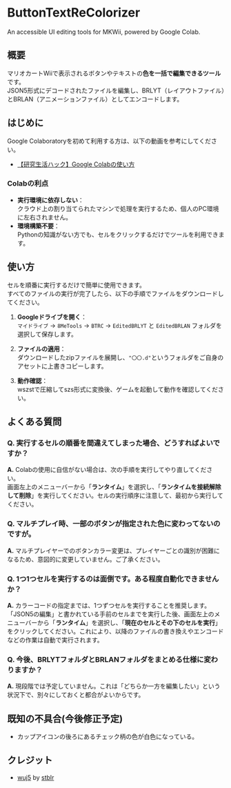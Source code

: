 # ButtonTextReColorizer
An accessible UI editing tools for MKWii, powered by Google Colab.

## 概要

マリオカートWiiで表示されるボタンやテキストの**色を一括で編集できるツール**です。  
JSON5形式にデコードされたファイルを編集し、BRLYT（レイアウトファイル）とBRLAN（アニメーションファイル）としてエンコードします。

## はじめに

Google Colaboratoryを初めて利用する方は、以下の動画を参考にしてください。

- [【研究生活ハック】Google Colabの使い方](https://youtu.be/j2p9pLGHRPg?si=_Q9bPEW3dKxtqkcs)

### Colabの利点

- **実行環境に依存しない**：  
  クラウド上の割り当てられたマシンで処理を実行するため、個人のPC環境に左右されません。
- **環境構築不要**：  
  Pythonの知識がない方でも、セルをクリックするだけでツールを利用できます。

## 使い方

セルを順番に実行するだけで簡単に使用できます。  
すべてのファイルの実行が完了したら、以下の手順でファイルをダウンロードしてください。

1. **Googleドライブを開く**：  
   `マイドライブ` → `8MeTools` → `BTRC` → `EditedBRLYT` と `EditedBRLAN` フォルダを選択して保存します。

2. **ファイルの適用**：  
   ダウンロードしたzipファイルを展開し、`"〇〇.d"`というフォルダをご自身のアセットに上書きコピーします。

3. **動作確認**：  
   wszstで圧縮してszs形式に変換後、ゲームを起動して動作を確認してください。

## よくある質問

### Q. 実行するセルの順番を間違えてしまった場合、どうすればよいですか？

**A.** Colabの使用に自信がない場合は、次の手順を実行してやり直してください。\
画面左上のメニューバーから「**ランタイム**」を選択し、「**ランタイムを接続解除して削除**」を実行してください。セルの実行順序に注意して、最初から実行してください。

### Q. マルチプレイ時、一部のボタンが指定された色に変わってないのですが。

**A.** マルチプレイヤーでのボタンカラー変更は、プレイヤーごとの識別が困難になるため、意図的に変更していません。ご了承ください。

### Q. 1つ1つセルを実行するのは面倒です。ある程度自動化できませんか？

**A.** カラーコードの指定までは、1つずつセルを実行することを推奨します。「JSON5の編集」と書かれている手前のセルまでを実行した後、画面左上のメニューバーから「**ランタイム**」を選択し、「**現在のセルとその下のセルを実行**」をクリックしてください。これにより、以降のファイルの書き換えやエンコードなどの作業は自動で実行されます。

### Q. 今後、BRLYTフォルダとBRLANフォルダをまとめる仕様に変わりますか？
**A.** 現段階では予定していません。これは「どちらか一方を編集したい」という状況下で、別々にしておくと都合がよいからです。


## 既知の不具合(今後修正予定)
- カップアイコンの後ろにあるチェック柄の色が白色になっている。

## クレジット

- [wuj5](https://github.com/stblr/wuj5) by [stblr](https://github.com/stblr)
